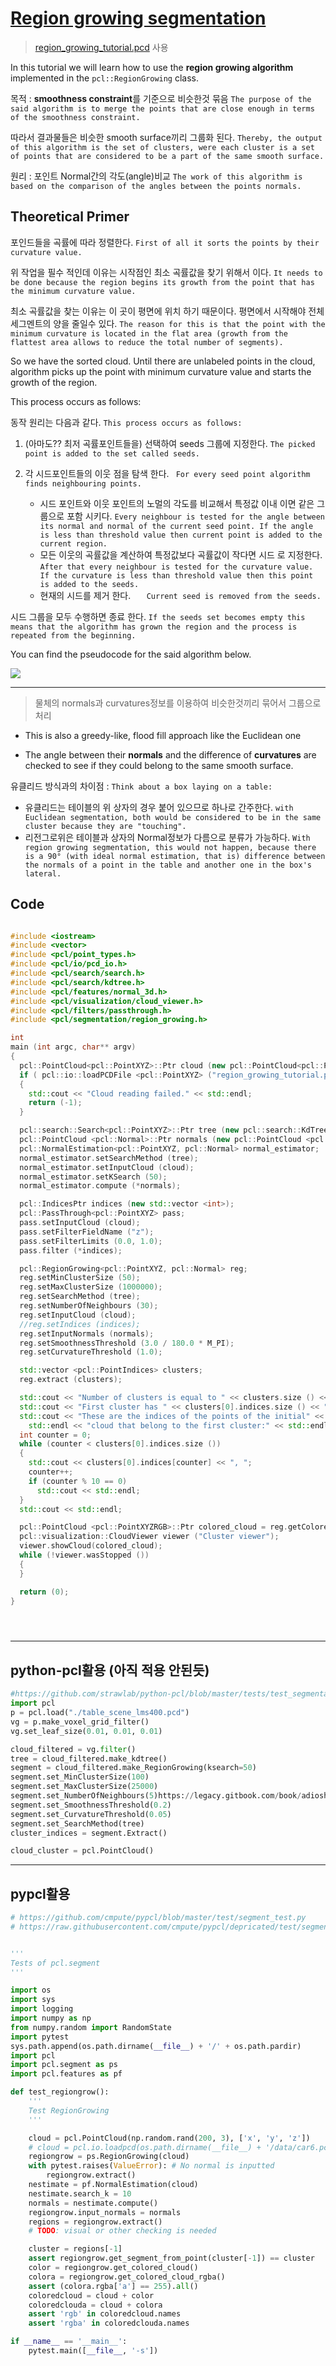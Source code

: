 # [Region growing segmentation](http://pointclouds.org/documentation/tutorials/region_growing_segmentation.php#region-growing-segmentation)

> [region_growing_tutorial.pcd](https://raw.github.com/PointCloudLibrary/data/master/tutorials/region_growing_tutorial.pcd) 사용 

In this tutorial we will learn how to use the **region growing algorithm** implemented in the `pcl::RegionGrowing` class. 

목적 : **smoothness constraint**를 기준으로 비슷한것 묶음 `The purpose of the said algorithm is to merge the points that are close enough in terms of the smoothness constraint. `

따라서 결과물들은 비슷한 smooth surface끼리 그룹화 된다. `Thereby, the output of this algorithm is the set of clusters, were each cluster is a set of points that are considered to be a part of the same smooth surface. `

원리 : 포인트 Normal간의 각도(angle)비교 `The work of this algorithm is based on the comparison of the angles between the points normals.`

## Theoretical Primer

포인드들을 곡률에 따라 정렬한다. `First of all it sorts the points by their curvature value. `

위 작업을 필수 적인데 이유는 시작점인 최소 곡률값을 찾기 위해서 이다. `It needs to be done because the region begins its growth from the point that has the minimum curvature value. `

최소 곡률값을 찾는 이유는 이 곳이 평면에 위치 하기 때문이다. 평면에서 시작해야 전체 세그멘트의 양을 줄일수 있다. `The reason for this is that the point with the minimum curvature is located in the flat area (growth from the flattest area allows to reduce the total number of segments).`

So we have the sorted cloud. Until there are unlabeled points in the cloud, algorithm picks up the point with minimum curvature value and starts the growth of the region. 


This process occurs as follows:


동작 원리는 다음과 같다. `This process occurs as follows:`

1. (아마도?? 최저 곡률포인트들을) 선택하여 seeds 그룹에 지정한다. `The picked point is added to the set called seeds.`
 
 2. 각 시드포인트들의 이웃 점을 탐색 한다. ` For every seed point algorithm finds neighbouring points.`
	-  시드 포인트와 이웃 포인트의 노멀의 각도를 비교해서 특정값 이내 이면 같은 그룹으로 포함 시키다. `Every neighbour is tested for the angle between its normal and normal of the current seed point. If the angle is less than threshold value then current point is added to the current region.`
	- 모든 이웃의 곡률값을 계산하여 특정값보다 곡률값이 작다면 시드 로 지정한다. `After that every neighbour is tested for the curvature value. If the curvature is less than threshold value then this point is added to the seeds.`
	- 현재의 시드를 제거 한다. `   Current seed is removed from the seeds.`

시드 그룹을 모두 수행하면 종료 한다. `If the seeds set becomes empty this means that the algorithm has grown the region and the process is repeated from the beginning. `

You can find the pseudocode for the said algorithm below.

![](https://i.imgur.com/Wzv2CqT.png)

---

> 물체의 normals과 curvatures정보를 이용하여 비슷한것끼리 묶어서 그룹으로 처리 

- This is also a greedy-like, flood fill approach like the Euclidean one

-  The angle between their **normals** and the difference of **curvatures** are checked to see if they could belong to the same smooth surface.


유클리드 방식과의 차이점 : `Think about a box laying on a table: `
- 유클리드는 테이블의 위 상자의 경우 붙어 있으므로 하나로 간주한다. `with Euclidean segmentation, both would be considered to be in the same cluster because they are "touching". `
- 리전그로위은 테이블과 상자의 Normal정보가 다름으로 분류가 가능하다. `With region growing segmentation, this would not happen, because there is a 90° (with ideal normal estimation, that is) difference between the normals of a point in the table and another one in the box's lateral.`




## Code 


```cpp

#include <iostream>
#include <vector>
#include <pcl/point_types.h>
#include <pcl/io/pcd_io.h>
#include <pcl/search/search.h>
#include <pcl/search/kdtree.h>
#include <pcl/features/normal_3d.h>
#include <pcl/visualization/cloud_viewer.h>
#include <pcl/filters/passthrough.h>
#include <pcl/segmentation/region_growing.h>

int
main (int argc, char** argv)
{
  pcl::PointCloud<pcl::PointXYZ>::Ptr cloud (new pcl::PointCloud<pcl::PointXYZ>);
  if ( pcl::io::loadPCDFile <pcl::PointXYZ> ("region_growing_tutorial.pcd", *cloud) == -1)
  {
    std::cout << "Cloud reading failed." << std::endl;
    return (-1);
  }

  pcl::search::Search<pcl::PointXYZ>::Ptr tree (new pcl::search::KdTree<pcl::PointXYZ>);
  pcl::PointCloud <pcl::Normal>::Ptr normals (new pcl::PointCloud <pcl::Normal>);
  pcl::NormalEstimation<pcl::PointXYZ, pcl::Normal> normal_estimator;
  normal_estimator.setSearchMethod (tree);
  normal_estimator.setInputCloud (cloud);
  normal_estimator.setKSearch (50);
  normal_estimator.compute (*normals);

  pcl::IndicesPtr indices (new std::vector <int>);
  pcl::PassThrough<pcl::PointXYZ> pass;
  pass.setInputCloud (cloud);
  pass.setFilterFieldName ("z");
  pass.setFilterLimits (0.0, 1.0);
  pass.filter (*indices);

  pcl::RegionGrowing<pcl::PointXYZ, pcl::Normal> reg;
  reg.setMinClusterSize (50);
  reg.setMaxClusterSize (1000000);
  reg.setSearchMethod (tree);
  reg.setNumberOfNeighbours (30);
  reg.setInputCloud (cloud);
  //reg.setIndices (indices);
  reg.setInputNormals (normals);
  reg.setSmoothnessThreshold (3.0 / 180.0 * M_PI);
  reg.setCurvatureThreshold (1.0);

  std::vector <pcl::PointIndices> clusters;
  reg.extract (clusters);

  std::cout << "Number of clusters is equal to " << clusters.size () << std::endl;
  std::cout << "First cluster has " << clusters[0].indices.size () << " points." << endl;
  std::cout << "These are the indices of the points of the initial" <<
    std::endl << "cloud that belong to the first cluster:" << std::endl;
  int counter = 0;
  while (counter < clusters[0].indices.size ())
  {
    std::cout << clusters[0].indices[counter] << ", ";
    counter++;
    if (counter % 10 == 0)
      std::cout << std::endl;
  }
  std::cout << std::endl;

  pcl::PointCloud <pcl::PointXYZRGB>::Ptr colored_cloud = reg.getColoredCloud ();
  pcl::visualization::CloudViewer viewer ("Cluster viewer");
  viewer.showCloud(colored_cloud);
  while (!viewer.wasStopped ())
  {
  }

  return (0);
}





```



---

## python-pcl활용 (아직 적용 안된듯)

```python
#https://github.com/strawlab/python-pcl/blob/master/tests/test_segmentation.py
import pcl
p = pcl.load("./table_scene_lms400.pcd")
vg = p.make_voxel_grid_filter()
vg.set_leaf_size(0.01, 0.01, 0.01)

cloud_filtered = vg.filter()
tree = cloud_filtered.make_kdtree()
segment = cloud_filtered.make_RegionGrowing(ksearch=50)
segment.set_MinClusterSize(100)
segment.set_MaxClusterSize(25000)
segment.set_NumberOfNeighbours(5)https://legacy.gitbook.com/book/adioshun/pcl/edit#
segment.set_SmoothnessThreshold(0.2)
segment.set_CurvatureThreshold(0.05)
segment.set_SearchMethod(tree)
cluster_indices = segment.Extract()

cloud_cluster = pcl.PointCloud()
```

---
## pypcl활용 

```python 
# https://github.com/cmpute/pypcl/blob/master/test/segment_test.py
# https://raw.githubusercontent.com/cmpute/pypcl/depricated/test/segment_test.py


'''
Tests of pcl.segment
'''

import os
import sys
import logging
import numpy as np
from numpy.random import RandomState
import pytest
sys.path.append(os.path.dirname(__file__) + '/' + os.path.pardir)
import pcl
import pcl.segment as ps
import pcl.features as pf

def test_regiongrow():
    '''
    Test RegionGrowing
    '''

    cloud = pcl.PointCloud(np.random.rand(200, 3), ['x', 'y', 'z'])
    # cloud = pcl.io.loadpcd(os.path.dirname(__file__) + '/data/car6.pcd')
    regiongrow = ps.RegionGrowing(cloud)
    with pytest.raises(ValueError): # No normal is inputted
        regiongrow.extract()
    nestimate = pf.NormalEstimation(cloud)
    nestimate.search_k = 10
    normals = nestimate.compute()
    regiongrow.input_normals = normals
    regions = regiongrow.extract()
    # TODO: visual or other checking is needed

    cluster = regions[-1]
    assert regiongrow.get_segment_from_point(cluster[-1]) == cluster
    color = regiongrow.get_colored_cloud()
    colora = regiongrow.get_colored_cloud_rgba()
    assert (colora.rgba['a'] == 255).all()
    coloredcloud = cloud + color
    coloredclouda = cloud + colora
    assert 'rgb' in coloredcloud.names
    assert 'rgba' in coloredclouda.names

if __name__ == '__main__':
    pytest.main([__file__, '-s'])
```

